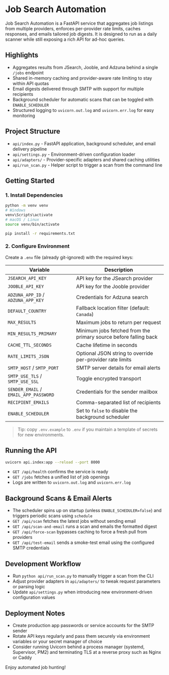 # Job Search Automation

Job Search Automation is a FastAPI service that aggregates job listings from multiple providers, enforces per-provider rate limits, caches responses, and emails tailored job digests. It is designed to run as a daily scanner while still exposing a rich API for ad-hoc queries.

## Highlights
- Aggregates results from JSearch, Jooble, and Adzuna behind a single `/jobs` endpoint
- Shared in-memory caching and provider-aware rate limiting to stay within API quotas
- Email digests delivered through SMTP with support for multiple recipients
- Background scheduler for automatic scans that can be toggled with `ENABLE_SCHEDULER`
- Structured logging to `uvicorn.out.log` and `uvicorn.err.log` for easy monitoring

## Project Structure
- `api/index.py` - FastAPI application, background scheduler, and email delivery pipeline
- `api/settings.py` - Environment-driven configuration loader
- `api/adapters/` - Provider-specific adapters and shared caching utilities
- `api/run_scan.py` - Helper script to trigger a scan from the command line

## Getting Started
### 1. Install Dependencies
```bash
python -m venv venv
# Windows
venv\Scripts\activate
# macOS / Linux
source venv/bin/activate

pip install -r requirements.txt
```

### 2. Configure Environment
Create a `.env` file (already git-ignored) with the required keys:

| Variable | Description |
| --- | --- |
| `JSEARCH_API_KEY` | API key for the JSearch provider |
| `JOOBLE_API_KEY` | API key for the Jooble provider |
| `ADZUNA_APP_ID` / `ADZUNA_APP_KEY` | Credentials for Adzuna search |
| `DEFAULT_COUNTRY` | Fallback location filter (default: `Canada`) |
| `MAX_RESULTS` | Maximum jobs to return per request |
| `MIN_RESULTS_PRIMARY` | Minimum jobs fetched from the primary source before falling back |
| `CACHE_TTL_SECONDS` | Cache lifetime in seconds |
| `RATE_LIMITS_JSON` | Optional JSON string to override per-provider rate limits |
| `SMTP_HOST` / `SMTP_PORT` | SMTP server details for email alerts |
| `SMTP_USE_TLS` / `SMTP_USE_SSL` | Toggle encrypted transport |
| `SENDER_EMAIL` / `EMAIL_APP_PASSWORD` | Credentials for the sender mailbox |
| `RECIPIENT_EMAILS` | Comma-separated list of recipients |
| `ENABLE_SCHEDULER` | Set to `false` to disable the background scheduler |

> Tip: copy `.env.example` to `.env` if you maintain a template of secrets for new environments.

## Running the API
```bash
uvicorn api.index:app --reload --port 8000
```

- `GET /api/health` confirms the service is ready
- `GET /jobs` fetches a unified list of job openings
- Logs are written to `uvicorn.out.log` and `uvicorn.err.log`

## Background Scans & Email Alerts
- The scheduler spins up on startup (unless `ENABLE_SCHEDULER=false`) and triggers periodic scans using `schedule`
- `GET /api/scan` fetches the latest jobs without sending email
- `GET /api/scan-and-email` runs a scan and emails the formatted digest
- `GET /api/force-scan` bypasses caching to force a fresh pull from providers
- `GET /api/test-email` sends a smoke-test email using the configured SMTP credentials

## Development Workflow
- Run `python api/run_scan.py` to manually trigger a scan from the CLI
- Adjust provider adapters in `api/adapters/` to tweak request parameters or parsing logic
- Update `api/settings.py` when introducing new environment-driven configuration values

## Deployment Notes
- Create production app passwords or service accounts for the SMTP sender
- Rotate API keys regularly and pass them securely via environment variables or your secret manager of choice
- Consider running Uvicorn behind a process manager (systemd, Supervisor, PM2) and terminating TLS at a reverse proxy such as Nginx or Caddy

Enjoy automated job hunting!
